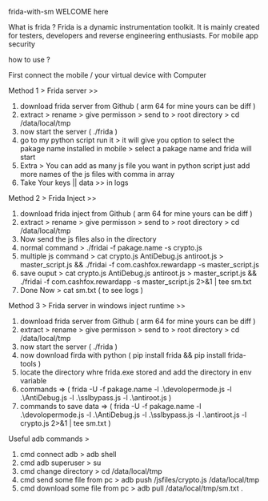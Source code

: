 frida-with-sm WELCOME here

What is frida ?
Frida is a dynamic instrumentation toolkit. It is mainly created for testers, developers and reverse engineering enthusiasts. For mobile app security

how to use ? 

First connect the mobile / your virtual device with Computer

Method 1 > 
Frida server >>
1. download frida server from Github ( arm 64 for mine yours can be diff )
2. extract > rename > give permisson > send to > root directory > cd /data/local/tmp
3. now start the server ( ./frida )
4. go to my python script run it > it will give you option to select the pakage name installed in mobile > select a pakage name and frida will start
5. Extra > You can add as many js file you want in python script just add more names of the js files with comma in array
6. Take Your keys || data >> in logs

Method 2 > 
Frida Inject >>
1. download frida inject from Github ( arm 64 for mine yours can be diff )
2. extract > rename > give permisson > send to > root directory > cd /data/local/tmp
3. Now send the js files also in the directory 
4. normal command > ./fridai -f pakage.name -s crypto.js
5. multiple js command > cat crypto.js AntiDebug.js antiroot.js > master_script.js && ./fridai -f com.cashfox.rewardapp -s master_script.js
6. save ouput > cat crypto.js AntiDebug.js antiroot.js > master_script.js && ./fridai -f com.cashfox.rewardapp -s master_script.js 2>&1 | tee sm.txt
7. Done Now > cat sm.txt ( to see logs )

Method 3 > 
Frida server in windows inject runtime >>
1. download frida server from Github ( arm 64 for mine yours can be diff )
2. extract > rename > give permisson > send to > root directory > cd /data/local/tmp
3. now start the server ( ./frida )
4. now download firda with python ( pip install frida && pip install frida-tools )
5. locate the directory whre frida.exe stored and add the directory in env variable
6. commands => ( frida -U -f pakage.name -l .\devolopermode.js -l .\AntiDebug.js -l .\sslbypass.js -l .\antiroot.js )
7. commands to save data => ( frida -U -f pakage.name -l .\devolopermode.js -l .\AntiDebug.js -l .\sslbypass.js -l .\antiroot.js -l crypto.js 2>&1 | tee sm.txt ) 




Useful adb commands >

1. cmd connect adb > adb shell 
2. cmd adb superuser > su
3. cmd change directory > cd /data/local/tmp
4. cmd send some file from pc > adb push /jsfiles/crypto.js /data/local/tmp
5. cmd download some file from pc > adb pull /data/local/tmp/sm.txt .
